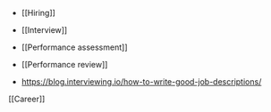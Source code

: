 - [[Hiring]]
- [[Interview]]
- [[Performance assessment]]
- [[Performance review]]

- https://blog.interviewing.io/how-to-write-good-job-descriptions/

[[Career]]

